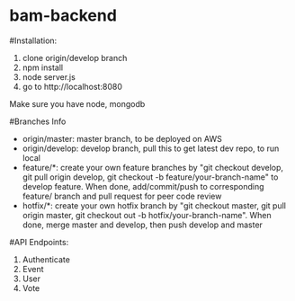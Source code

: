 bam-backend
===========

#Installation:
1. clone origin/develop branch
2. npm install
3. node server.js
4. go to http://localhost:8080

Make sure you have node, mongodb

#Branches Info
* origin/master: master branch, to be deployed on AWS
* origin/develop: develop branch, pull this to get latest dev repo, to run local
* feature/*: create your own feature branches by "git checkout develop, git pull origin develop, git checkout -b feature/your-branch-name" to develop feature. When done, add/commit/push to corresponding feature/ branch and pull request for peer code review
* hotfix/*: create your own hotfix branch by "git checkout master, git pull origin master, git checkout out -b hotfix/your-branch-name". When done, merge master and develop, then push develop and master

#API Endpoints:
1. Authenticate
2. Event
3. User
4. Vote
